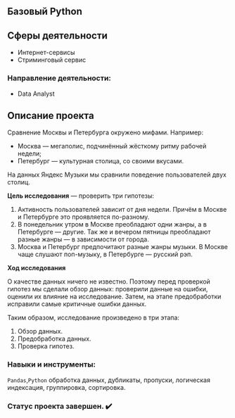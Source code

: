 ## Базовый Python

## Сферы деятельности
* Интернет-сервисы
* Стриминговый сервис

### Направление деятельности:
- Data Analyst

## Описание проекта

Сравнение Москвы и Петербурга окружено мифами. Например:
 * Москва — мегаполис, подчинённый жёсткому ритму рабочей недели;
 * Петербург — культурная столица, со своими вкусами.

На данных Яндекс Музыки мы сравнили поведение пользователей двух столиц.

**Цель исследования** — проверить три гипотезы:
1. Активность пользователей зависит от дня недели. Причём в Москве и Петербурге это проявляется по-разному.
2. В понедельник утром в Москве преобладают одни жанры, а в Петербурге — другие. Так же и вечером пятницы преобладают разные жанры — в зависимости от города. 
3. Москва и Петербург предпочитают разные жанры музыки. В Москве чаще слушают поп-музыку, в Петербурге — русский рэп.

**Ход исследования**

О качестве данных ничего не известно. Поэтому перед проверкой гипотез мы сделали обзор данных: проверили данные на ошибки, оценили их влияние на исследование. Затем, на этапе предобработки исправили самые критичные ошибки данных.
 
Таким образом, исследование произведено в три этапа:
 1. Обзор данных.
 2. Предобработка данных.
 3. Проверка гипотез.

  ### Навыки и инструменты:
`Pandas`,`Python`
обработка данных, дубликаты, пропуски, логическая индексация, группировка, сортировка.

### Статус проекта завершен. :heavy_check_mark:
